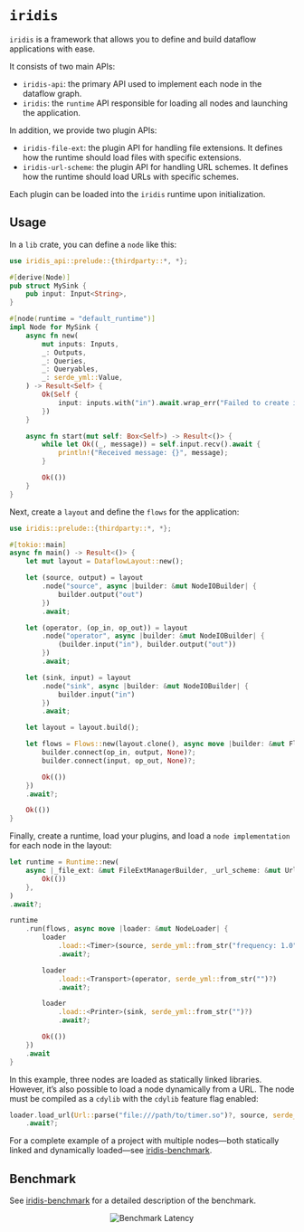 # `iridis`

`iridis` is a framework that allows you to define and build dataflow applications with ease.

It consists of two main APIs:

* `iridis-api`: the primary API used to implement each node in the dataflow graph.
* `iridis`: the `runtime` API responsible for loading all nodes and launching the application.

In addition, we provide two plugin APIs:

* `iridis-file-ext`: the plugin API for handling file extensions. It defines how the runtime should load files with specific extensions.
* `iridis-url-scheme`: the plugin API for handling URL schemes. It defines how the runtime should load URLs with specific schemes.

Each plugin can be loaded into the `iridis` runtime upon initialization.

## Usage

In a `lib` crate, you can define a `node` like this:

```rust
use iridis_api::prelude::{thirdparty::*, *};

#[derive(Node)]
pub struct MySink {
    pub input: Input<String>,
}

#[node(runtime = "default_runtime")]
impl Node for MySink {
    async fn new(
        mut inputs: Inputs,
        _: Outputs,
        _: Queries,
        _: Queryables,
        _: serde_yml::Value,
    ) -> Result<Self> {
        Ok(Self {
            input: inputs.with("in").await.wrap_err("Failed to create input")?,
        })
    }

    async fn start(mut self: Box<Self>) -> Result<()> {
        while let Ok((_, message)) = self.input.recv().await {
            println!("Received message: {}", message);
        }

        Ok(())
    }
}
```

Next, create a `layout` and define the `flows` for the application:

```rust
use iridis::prelude::{thirdparty::*, *};

#[tokio::main]
async fn main() -> Result<()> {
    let mut layout = DataflowLayout::new();

    let (source, output) = layout
        .node("source", async |builder: &mut NodeIOBuilder| {
            builder.output("out")
        })
        .await;

    let (operator, (op_in, op_out)) = layout
        .node("operator", async |builder: &mut NodeIOBuilder| {
            (builder.input("in"), builder.output("out"))
        })
        .await;

    let (sink, input) = layout
        .node("sink", async |builder: &mut NodeIOBuilder| {
            builder.input("in")
        })
        .await;

    let layout = layout.build();

    let flows = Flows::new(layout.clone(), async move |builder: &mut FlowsBuilder| {
        builder.connect(op_in, output, None)?;
        builder.connect(input, op_out, None)?;

        Ok(())
    })
    .await?;

    Ok(())
}
```

Finally, create a runtime, load your plugins, and load a `node implementation` for each node in the layout:

```rust
let runtime = Runtime::new(
    async |_file_ext: &mut FileExtManagerBuilder, _url_scheme: &mut UrlSchemeManagerBuilder| {
        Ok(())
    },
)
.await?;

runtime
    .run(flows, async move |loader: &mut NodeLoader| {
        loader
            .load::<Timer>(source, serde_yml::from_str("frequency: 1.0")?)
            .await?;

        loader
            .load::<Transport>(operator, serde_yml::from_str("")?)
            .await?;

        loader
            .load::<Printer>(sink, serde_yml::from_str("")?)
            .await?;

        Ok(())
    })
    .await
}
```

In this example, three nodes are loaded as statically linked libraries. However, it’s also possible to load a node dynamically from a URL. The node must be compiled as a `cdylib` with the `cdylib` feature flag enabled:

```rust
loader.load_url(Url::parse("file:///path/to/timer.so")?, source, serde_yml::from_str("frequency: 1.0")?)
    .await?;
```

For a complete example of a project with multiple nodes—both statically linked and dynamically loaded—see [iridis-benchmark](https://github.com/iridis-rs/iridis-benchmark).

## Benchmark

See [iridis-benchmark](https://github.com/iridis-rs/iridis-benchmark) for a detailed description of the benchmark.

<div align="center">
  <img src="https://raw.githubusercontent.com/iridis-rs/iridis-benchmark/main/bench/benchmark_latency.svg" alt="Benchmark Latency">
</div>
